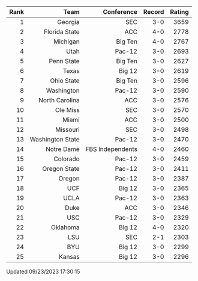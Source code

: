 | Rank  | Team                 | Conference           | Record   | Rating |
| ---:  | ---:                 | ---:                 | ---:     | ---:   |
| 1     | Georgia              | SEC                  | 3-0      | 3659   |
| 2     | Florida State        | ACC                  | 4-0      | 2778   |
| 3     | Michigan             | Big Ten              | 4-0      | 2767   |
| 4     | Utah                 | Pac-12               | 3-0      | 2693   |
| 5     | Penn State           | Big Ten              | 3-0      | 2627   |
| 6     | Texas                | Big 12               | 3-0      | 2619   |
| 7     | Ohio State           | Big Ten              | 3-0      | 2596   |
| 8     | Washington           | Pac-12               | 3-0      | 2590   |
| 9     | North Carolina       | ACC                  | 3-0      | 2576   |
| 10    | Ole Miss             | SEC                  | 3-0      | 2570   |
| 11    | Miami                | ACC                  | 3-0      | 2500   |
| 12    | Missouri             | SEC                  | 3-0      | 2498   |
| 13    | Washington State     | Pac-12               | 3-0      | 2470   |
| 14    | Notre Dame           | FBS Independents     | 4-0      | 2460   |
| 15    | Colorado             | Pac-12               | 3-0      | 2459   |
| 16    | Oregon State         | Pac-12               | 3-0      | 2411   |
| 17    | Oregon               | Pac-12               | 3-0      | 2387   |
| 18    | UCF                  | Big 12               | 3-0      | 2365   |
| 19    | UCLA                 | Pac-12               | 3-0      | 2363   |
| 20    | Duke                 | ACC                  | 3-0      | 2346   |
| 21    | USC                  | Pac-12               | 3-0      | 2329   |
| 22    | Oklahoma             | Big 12               | 4-0      | 2320   |
| 23    | LSU                  | SEC                  | 2-1      | 2303   |
| 24    | BYU                  | Big 12               | 3-0      | 2299   |
| 25    | Kansas               | Big 12               | 3-0      | 2296   |

Updated 09/23/2023 17:30:15
